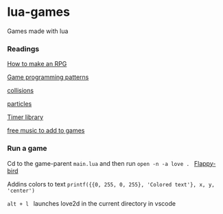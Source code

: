 # lua-games
Games made with lua 

### Readings
[How to make an RPG](https://howtomakeanrpg.com/)

[Game programming patterns](https://gameprogrammingpatterns.com/)

[collisions](https://github.com/noooway/love2d_arkanoid_tutorial)

[particles](https://love2d.org/wiki/ParticleSystem)

[Timer library](https://github.com/airstruck/knife)

[free music to add to games](https://freemusicarchive.org/genre/Ambient_Electronic?sort=track_date_published&d=1&page=8)

 ### Run a game

 Cd to the game-parent `main.lua` and then run `open -n -a love . `
 [Flappy-bird](https://github.com/games50/fifty-bird)

 Addins colors to text 
 `printf({{0, 255, 0, 255}, 'Colored text'}, x, y, 'center')`

`alt + l ` launches love2d in the current directory in vscode